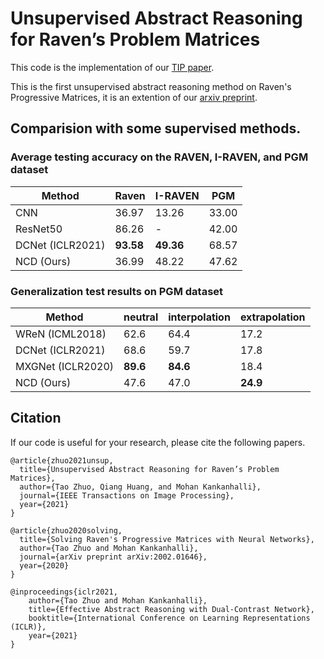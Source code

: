 # Unsupervised Abstract Reasoning for Raven’s Problem Matrices

This code is the implementation of our [TIP paper](https://arxiv.org/pdf/2109.10011.pdf).

This is the first unsupervised abstract reasoning method on Raven's Progressive Matrices, it is an extention of our [arxiv preprint](https://arxiv.org/pdf/2002.01646.pdf).

## Comparision with some supervised methods. 

### Average testing accuracy on the RAVEN, I-RAVEN, and PGM dataset

|      Method       |   Raven  |    I-RAVEN     |     PGM       |
|-------------------|----------|----------------|---------------|
| CNN               |  36.97   |     13.26      |     33.00     |
| ResNet50          |  86.26   |        -       |     42.00     |
| DCNet (ICLR2021)  |**93.58** |   **49.36**    |     68.57     |
|    NCD (Ours)     |  36.99   |     48.22      |     47.62     |



### Generalization test results on PGM dataset

|      Method       | neutral| interpolation  | extrapolation |
|-------------------|--------|----------------|---------------|
| WReN (ICML2018)   |  62.6  |     64.4       |     17.2      |
| DCNet (ICLR2021)  |  68.6  |     59.7       |     17.8      |
| MXGNet (ICLR2020) |**89.6** | **84.6**      |     18.4      |
|    NCD (Ours)     | 47.6   |     47.0       |   **24.9**    |


## Citation
If our code is useful for your research, please cite the following papers.

```
@article{zhuo2021unsup,
  title={Unsupervised Abstract Reasoning for Raven’s Problem Matrices},
  author={Tao Zhuo, Qiang Huang, and Mohan Kankanhalli},
  journal={IEEE Transactions on Image Processing},
  year={2021}
}
```

```
@article{zhuo2020solving,
  title={Solving Raven's Progressive Matrices with Neural Networks},
  author={Tao Zhuo and Mohan Kankanhalli},
  journal={arXiv preprint arXiv:2002.01646},
  year={2020}
}
```

```
@inproceedings{iclr2021,  
    author={Tao Zhuo and Mohan Kankanhalli},  
    title={Effective Abstract Reasoning with Dual-Contrast Network},  
    booktitle={International Conference on Learning Representations (ICLR)},      
    year={2021}
}
```
